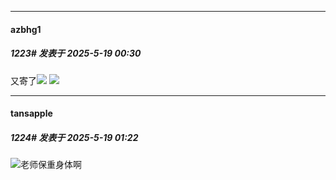 ﻿
*****

####  azbhg1  
##### 1223#       发表于 2025-5-19 00:30

又寄了<img src="https://static.stage1st.com/image/smiley/face2017/139.png" referrerpolicy="no-referrer">
<img src="https://image.ys-8.de/file/1747585830050_msedge_UpTrYDjuJq.png" referrerpolicy="no-referrer">


*****

####  tansapple  
##### 1224#       发表于 2025-5-19 01:22

<img src="https://static.stage1st.com/image/smiley/face2017/091.png" referrerpolicy="no-referrer">老师保重身体啊

